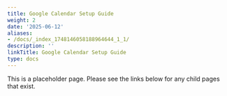 ```yaml
---
title: Google Calendar Setup Guide
weight: 2
date: '2025-06-12'
aliases:
- /docs/_index_1748146058188964644_1_1/
description: ''
linkTitle: Google Calendar Setup Guide
type: docs
---
```


This is a placeholder page. Please see the links below for any child pages that exist.

